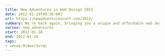 ```yaml
---
title: New Adventures in Web Design 2012
date: 2012-01-19T09:30:00Z
url: https://newadventuresconf.com/2012/
summary: We're back again, bringing you a unique and affordable web design conference in the heart of England.
series: new_adventures
start: 2012-01-18
end: 2012-01-19
tags:
- venue:9c4wxr3v+qc
---
```

